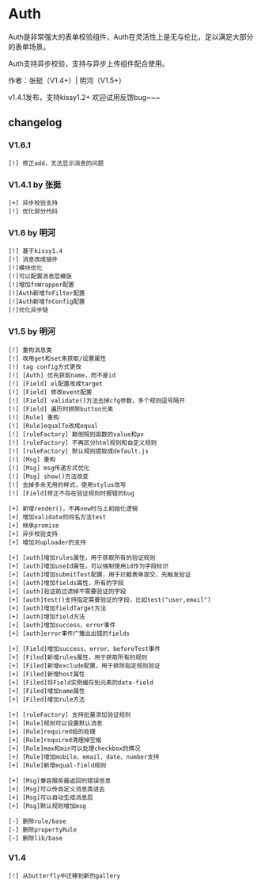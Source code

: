 # Auth

Auth是非常强大的表单校验组件，Auth在灵活性上是无与伦比，足以满足大部分的表单场景。

Auth支持异步校验，支持与异步上传组件配合使用。

作者：张挺（V1.4+）| 明河（V1.5+）

v1.4.1发布，支持kissy1.2+ 欢迎试用反馈bug~~~

## changelog

### V1.6.1

    [!] 修正add，无法显示消息的问题

### V1.4.1 by 张挺

    [+] 异步校验支持
    [!] 优化部分代码

### V1.6 by 明河

    [!] 基于kissy1.4
    [!] 消息改成插件
    [!]模块优化
    [!]可以配置消息层模版
    [!]增加fnWrapper配置
    [!]Auth新增fnFilter配置
    [!]Auth新增fnConfig配置
    [!]优化异步链

### V1.5 by 明河

    [!] 重构消息类
    [!] 改用get和set来获取/设置属性
    [!] tag config方式更改
    [!] [Auth] 优先获取name，而不是id
    [!] [Field] el配置改成target
    [!] [Field] 修改event配置
    [!] [Field] validate()方法去掉cfg参数，多个规则逗号隔开
    [!] [Field] 遍历时排除button元素
    [!] [Rule] 重构
    [!] [Rule]equalTo改成equal
    [!] [ruleFactory] 颠倒规则函数的value和pv
    [!] [ruleFactory] 不再区分html规则和自定义规则
    [!] [ruleFactory] 默认规则提取成default.js
    [!] [Msg] 重构
    [!] [Msg] msg传递方式优化
    [!] [Msg] show()方法改变
    [!] 去掉多余无用的样式，使用stylus改写
    [!] [Field]修正不存在验证规则时报错的bug

    [+] 新增render()，不再new时马上初始化逻辑
    [+] 增加validate的同名方法test
    [+] 继承promise
    [+] 异步校验支持
    [+] 增加对uploader的支持

    [+] [auth]增加rules属性，用于获取所有的验证规则
    [+] [auth]增加useId属性，可以强制使用id作为字段标识
    [+] [auth]增加submitTest配置，用于拦截表单提交，先触发验证
    [+] [auth]增加fields属性，所有的字段
    [+] [auth]验证前过滤掉不需要验证的字段
    [+] [auth]test()支持指定需要验证的字段，比如test("user,email")
    [+] [auth]增加fieldTarget方法
    [+] [auth]增加field方法
    [+] [auth]增加success、error事件
    [+] [auth]error事件广播出出错的fields

    [+] [Field]增加success、error、beforeTest事件
    [+] [Filed]新增rules属性，用于获取所有的规则
    [+] [Filed]新增exclude配置，用于排除指定规则验证
    [+] [Filed]新增host属性
    [+] [Filed]将Field实例缓存到元素的data-field
    [+] [Filed]增加name属性
    [+] [Filed]增加rule方法

    [+] [ruleFactory] 支持批量添加验证规则
    [+] [Rule]规则可以设置默认消息
    [+] [Rule]required组的处理
    [+] [Rule]required清理掉空格
    [+] [Rule]max和min可以处理checkbox的情况
    [+] [Rule]增加mobile、email、date、number支持
    [+] [Rule]新增equal-field规则

    [+] [Msg]兼容服务器返回的错误信息
    [+] [Msg]可以传自定义消息类进去
    [+] [Msg]可以自动生成消息层
    [+] [Msg]默认规则增加msg

    [-] 删除rule/base
    [-] 删除propertyRule
    [-] 删除lib/base

### V1.4

    [!] 从butterfly中迁移到新的gallery